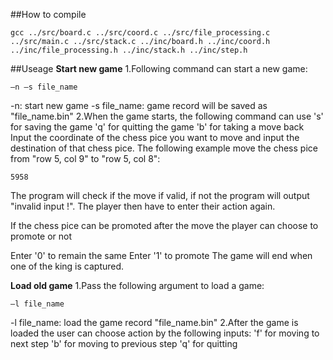 ##How to compile
```
gcc ../src/board.c ../src/coord.c ../src/file_processing.c ../src/main.c ../src/stack.c ../inc/board.h ../inc/coord.h ../inc/file_processing.h ../inc/stack.h ../inc/step.h
```
##Useage
**Start new game**
1.Following command can start a new game:
```
–n –s file_name
```
-n: start new game
-s file_name: game record will be saved as "file_name.bin"
2.When the game starts, the following command can use
's' for saving the game
'q' for quitting the game
'b' for taking a move back
Input the coordinate of the chess pice you want to move and input the destination of that chess pice. The following example move the chess pice from "row 5, col 9" to "row 5, col 8":
```
5958
```
The program will check if the move if valid, if not the program will output "invalid input !". The player then have to enter their action again.

If the chess pice can be promoted after the move the player can choose to promote or not

Enter '0' to remain the same
Enter '1' to promote
The game will end when one of the king is captured.

**Load old game**
1.Pass the following argument to load a game:
```
–l file_name
```
-l file_name: load the game record "file_name.bin"
2.After the game is loaded the user can choose action by the following inputs:
'f' for moving to next step
'b' for moving to previous step
'q' for quitting


